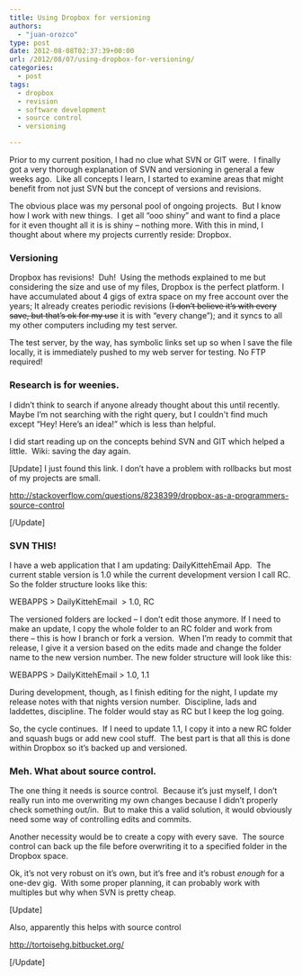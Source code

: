 ```yaml
---
title: Using Dropbox for versioning
authors: 
  - "juan-orozco"
type: post
date: 2012-08-08T02:37:39+00:00
url: /2012/08/07/using-dropbox-for-versioning/
categories:
  - post
tags:
  - dropbox
  - revision
  - software development
  - source control
  - versioning

---
```

Prior to my current position, I had no clue what SVN or GIT were.&#160; I finally got a very thorough explanation of SVN and versioning in general a few weeks ago.&#160; Like all concepts I learn, I started to examine areas that might benefit from not just SVN but the concept of versions and revisions.

The obvious place was my personal pool of ongoing projects.&#160; But I know how I work with new things.&#160; I get all “ooo shiny” and want to find a place for it even thought all it is is shiny – nothing more. With this in mind, I thought about where my projects currently reside: Dropbox.&#160; 

### Versioning

Dropbox has revisions!&#160; Duh!&#160; Using the methods explained to me but considering the size and use of my files, Dropbox is the perfect platform. I have accumulated about 4 gigs of extra space on my free account over the years; It already creates periodic revisions (<strike>I don’t believe it’s with every save, but that’s ok for my use</strike> it is with “every change”); and it syncs to all my other computers including my test server. 

The test server, by the way, has symbolic links set up so when I save the file locally, it is immediately pushed to my web server for testing. No FTP required!

### Research is for weenies.

I didn’t think to search if anyone already thought about this until recently.&#160; Maybe I’m not searching with the right query, but I couldn't find much except “Hey! Here’s an idea!” which is less than helpful.

I did start reading up on the concepts behind SVN and GIT which helped a little.&#160; Wiki: saving the day again.

[Update] I just found this link. I don’t have a problem with rollbacks but most of my projects are small.

<http://stackoverflow.com/questions/8238399/dropbox-as-a-programmers-source-control>

[/Update]

### SVN THIS!

I have a web application that I am updating: DailyKittehEmail App.&#160; The current stable version is 1.0 while the current development version I call RC. So the folder structure looks like this:

WEBAPPS > DailyKittehEmail&#160; > 1.0, RC

The versioned folders are locked – I don’t edit those anymore. If I need to make an update, I copy the whole folder to an RC folder and work from there – this is how I branch or fork a version.&#160; When I’m ready to commit that release, I give it a version based on the edits made and change the folder name to the new version number. The new folder structure will look like this:

WEBAPPS > DailyKittehEmail > 1.0, 1.1

During development, though, as I finish editing for the night, I update my release notes with that nights version number.&#160; Discipline, lads and laddettes, discipline. The folder would stay as RC but I keep the log going.

So, the cycle continues.&#160; If I need to update 1.1, I copy it into a new RC folder and squash bugs or add new cool stuff.&#160; The best part is that all this is done within Dropbox so it’s backed up and versioned.

### Meh. What about source control.

The one thing it needs is source control.&#160; Because it’s just myself, I don’t really run into me overwriting my own changes because I didn’t properly check something out/in.&#160; But to make this a valid solution, it would obviously need some way of controlling edits and commits.

Another necessity would be to create a copy with every save.&#160; The source control can back up the file before overwriting it to a specified folder in the Dropbox space.

Ok, it’s not very robust on it’s own, but it’s free and it’s robust _enough_ for a one-dev gig.&#160; With some proper planning, it can probably work with multiples but why when SVN is pretty cheap.

[Update]

Also, apparently this helps with source control

<http://tortoisehg.bitbucket.org/>

[/Update]